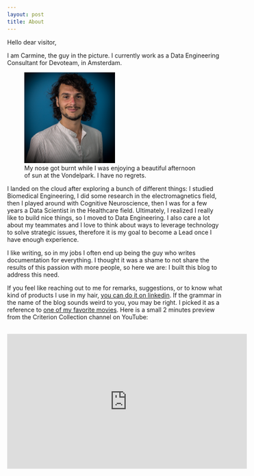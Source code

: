 ```yaml
---
layout: post
title: About
---
```


Hello dear visitor,

I am Carmine, the guy in the picture. I currently work as a Data Engineering Consultant for Devoteam, in Amsterdam. 

<figure>
  <img alt="Carmine Gnolo" src="./assets/images/carmine.jpg" style="width:50%"/>
  <figcaption>
    My nose got burnt while I was enjoying a beautiful afternoon <br />of sun at the Vondelpark. I have no regrets.
  </figcaption>
</figure>

I landed on the cloud after exploring a bunch of different things: I studied Biomedical Engineering, I did some research in the electromagnetics field, then I played around with Cognitive Neuroscience, then I was for a few years a Data Scientist in the Healthcare field. Ultimately, I realized I really like to build nice things, so I moved to Data Engineering. I also care a lot about my teammates and I love to think about ways to leverage technology to solve strategic issues, therefore it is my goal to become a Lead once I have enough experience. 

I like writing, so in my jobs I often end up being the guy who writes documentation for everything. I thought it was a shame to not share the results of this passion with more people, so here we are: I built this blog to address this need.

If you feel like reaching out to me for remarks, suggestions, or to know what kind of products I use in my hair, [you can do it on linkedin](https://www.linkedin.com/in/gnolo/). If the grammar in the name of the blog sounds weird to you, you may be right. I picked it as a reference to [one of my favorite movies](https://en.wikipedia.org/wiki/In_the_Mood_for_Love). Here is a small 2 minutes preview from the Criterion Collection channel on YouTube:
<br />
<br />
<p align="center">
<iframe width="560" height="315" src="https://www.youtube.com/embed/ypY9OaKCfRU" title="YouTube video player" frameborder="0" allow="accelerometer; autoplay; clipboard-write; encrypted-media; gyroscope; picture-in-picture" allowfullscreen></iframe>
</p>
